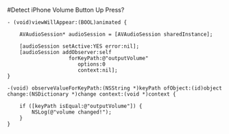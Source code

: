#Detect iPhone Volume Button Up Press?
	
	- (void)viewWillAppear:(BOOL)animated {
	
	    AVAudioSession* audioSession = [AVAudioSession sharedInstance];
	
	    [audioSession setActive:YES error:nil];
	    [audioSession addObserver:self
	                    forKeyPath:@"outputVolume"
	                       options:0
	                       context:nil];
	}
	
	-(void) observeValueForKeyPath:(NSString *)keyPath ofObject:(id)object change:(NSDictionary *)change context:(void *)context {
	
	    if ([keyPath isEqual:@"outputVolume"]) {
	        NSLog(@"volume changed!");
	    }
	}
